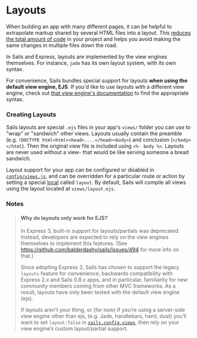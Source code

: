 # Layouts

When building an app with many different pages, it can be helpful to extrapolate markup shared by several HTML files into a layout.  This [reduces the total amount of code](http://en.wikipedia.org/wiki/Don't_repeat_yourself) in your project and helps you avoid making the same changes in multiple files down the road.

In Sails and Express, layouts are implemented by the view engines themselves.  For instance, `jade` has its own layout system, with its own syntax.

For convenience, Sails bundles special support for layouts **when using the default view engine, EJS**. If you'd like to use layouts with a different view engine, check out [that view engine's documentation](./#!documentation/reference/Views/ViewEngines.html) to find the appropriate syntax.


### Creating Layouts

Sails layouts are special `.ejs` files in your app's `views/` folder you can use to "wrap" or "sandwich" other views. Layouts usually contain the preamble (e.g. `!DOCTYPE html<html><head>....</head><body>`) and conclusion (`</body></html`).  Then the original view file is included using `<%- body %>`.  Layouts are never used without a view- that would be like serving someone a bread sandwich.

Layout support for your app can be configured or disabled in [`config/views.js`](), and can be overridden for a particular route or action by setting a special [local](./#!documentation/reference/Views/Locals.html) called `layout`. By default, Sails will compile all views using the layout located at `views/layout.ejs`.


### Notes

> #### Why do layouts only work for EJS?
> In Express 3, built-in support for layouts/partials was deprecated. Instead, developers are expected to rely on the view engines themselves to implement this features. (See https://github.com/balderdashy/sails/issues/494 for more info on that.)
> 
> Since adopting Express 3, Sails has chosen to support the legacy `layouts` feature for convenience, backwards compatibility with Express 2.x and Sails 0.8.x apps, and in particular, familiarity for new community members coming from other MVC frameworks. As a result, layouts have only been tested with the default view engine (ejs).
>
> If layouts aren&rsquo;t your thing, or (for now) if you&rsquo;re using a server-side view engine other than ejs, (e.g. Jade, handlebars, haml, dust) you&rsquo;ll want to set `layout:false` in [`sails.config.views`](), then rely on your view engine&rsquo;s custom layout/partial support.




<docmeta name="uniqueID" value="Layouts870655">
<docmeta name="displayName" value="Layouts">

